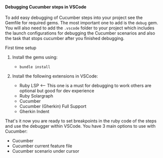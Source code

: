 #### Debugging Cucumber steps in VSCode

To add easy debugging of Cucumber steps into your project see the Gemfile for required gems. The most important one to add is the `debug` gem. You will also need to add the `.vscode` folder to your project which includes the launch configurations for debugging the Cucumber scenarios and also the task that stops cucumber after you finished debugging.

First time setup

1. Install the gems using:

   * `bundle install`

2. Install the following extensions in VSCode:

   * Ruby LSP  <-- This one is a must for debugging to work others are optional but good for dev experience
   * Ruby Solargraph
   * Cucumber
   * Cucumber (Gherkin) Full Support
   * Gherkin Indent

That's it now you are ready to set breakpoints in the ruby code of the steps and use the debugger within VSCode.
You have 3 main options to use with Cucumber:

* Cucumber
* Cucumber current feature file
* Cucumber scenario under cursor
